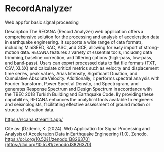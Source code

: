 # RecordAnalyzer
Web app for basic signal processing

Description
The RECANA (Record Analyzer) web application offers a comprehensive solution for the processing and analysis of acceleration data in earthquake engineering. It supports a wide range of data formats, including MiniSEED, SAC, ASC, and GCF, allowing for easy import of strong-motion data. RECANA features a variety of essential tools, including data trimming, baseline correction, and filtering options (high-pass, low-pass, and band-pass). Users can export processed data to flat file formats (TXT, CSV, XLSX) and calculate critical metrics such as velocity and displacement time series, peak values, Arias Intensity, Significant Duration, and Cumulative Absolute Velocity. Additionally, it performs spectral analysis with Fourier Transform, Power Spectral Density, and Spectrogram, and generates Response Spectrum and Design Spectrum in accordance with the TBEC 2018 Turkish Building and Earthquake Code. By providing these capabilities, RECANA enhances the analytical tools available to engineers and seismologists, facilitating effective assessment of ground motion or structural vibration data.

https://recana.streamlit.app/

Cite as: [Özdemir, K. (2024). Web Application for Signal Processing and Analysis of Acceleration Data in Earthquake Engineering (1.0). Zenodo. https://doi.org/10.5281/zenodo.13826370](https://doi.org/10.5281/zenodo.13826370)

